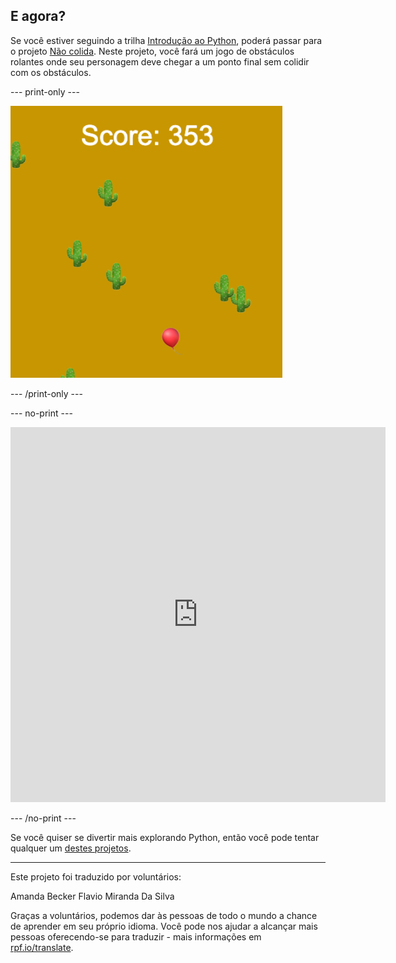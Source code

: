 ## E agora?

Se você estiver seguindo a trilha [Introdução ao Python](https://projects.raspberrypi.org/pt-BR/raspberrypi/python-intro), poderá passar para o projeto [Não colida](https://projects.raspberrypi.org/pt-BR/projects/dont-collide). Neste projeto, você fará um jogo de obstáculos rolantes onde seu personagem deve chegar a um ponto final sem colidir com os obstáculos.

--- print-only ---

![Um exemplo de criação do projeto não colida mostrando um balão flutuando em um deserto com cactos](images/dont-collide.png)

--- /print-only ---

--- no-print ---

<iframe src="https://editor.raspberrypi.org/pt-BR/embed/viewer/dont-pop-example" width="600" height="600" frameborder="0" marginwidth="0" marginheight="0" allowfullscreen>
</iframe>


--- /no-print ---

Se você quiser se divertir mais explorando Python, então você pode tentar qualquer um [destes projetos](https://projects.raspberrypi.org/pt-BR/projects?software%5B%5D=python).

***

Este projeto foi traduzido por voluntários:

Amanda Becker
Flavio Miranda Da Silva

Graças a voluntários, podemos dar às pessoas de todo o mundo a chance de aprender em seu próprio idioma. Você pode nos ajudar a alcançar mais pessoas oferecendo-se para traduzir - mais informações em [rpf.io/translate](https://rpf.io/translate).

